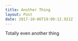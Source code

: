 ```yaml
---
title: Another Thing
layout: Post
date: 2017-10-06T19:09:12.921Z
---
```

Totally even another thing
